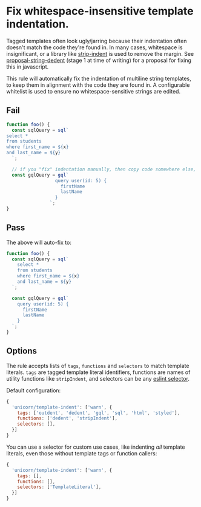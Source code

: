# Fix whitespace-insensitive template indentation.

Tagged templates often look ugly/jarring because their indentation often doesn't match the code they're found in. In many cases, whitespace is insignificant, or a library like [strip-indent](https://www.npmjs.com/package/strip-indent) is used to remove the margin. See [proposal-string-dedent](https://github.com/tc39/proposal-string-dedent) (stage 1 at time of writing) for a proposal for fixing this in javascript.

This rule will automatically fix the indentation of multiline string templates, to keep them in alignment with the code they are found in. A configurable whitelist is used to ensure no whitespace-sensitive strings are edited.

## Fail

```js
function foo() {
  const sqlQuery = sql`
select *
from students
where first_name = ${x}
and last_name = ${y}
  `;

  // if you "fix" indentation manually, then copy code somewhere else, it can look stupid
  const gqlQuery = gql`
                  query user(id: 5) {
                    firstName
                    lastName
                  }
                `;
}
```

## Pass

The above will auto-fix to:

```js
function foo() {
  const sqlQuery = sql`
    select *
    from students
    where first_name = ${x}
    and last_name = ${y}
  `;

  const gqlQuery = gql`
    query user(id: 5) {
      firstName
      lastName
    }
  `;
}
```

## Options

The rule accepts lists of `tags`, `functions` and `selectors` to match template literals. `tags` are tagged template literal identifiers, functions are names of utility functions like `stripIndent`, and selectors can be any [eslint selector](https://eslint.org/docs/developer-guide/selectors).

Default configuration:

```js
{
  'unicorn/template-indent': ['warn', {
    tags: ['outdent', 'dedent', 'gql', 'sql', 'html', 'styled'],
    functions: ['dedent', 'stripIndent'],
    selectors: [],
  }]
}
```

You can use a selector for custom use cases, like indenting _all_ template literals, even those without template tags or function callers:

```js
{
  'unicorn/template-indent': ['warn', {
    tags: [],
    functions: [],
    selectors: ['TemplateLiteral'],
  }]
}
```
